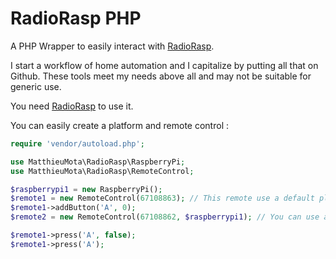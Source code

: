 # RadioRasp PHP

A PHP Wrapper to easily interact with [RadioRasp](https://github.com/MatthieuMota/RadioRasp).

I start a workflow of home automation and I capitalize by putting all that on Github. These tools meet my needs above all and may not be suitable for generic use.

You need [RadioRasp](https://github.com/MatthieuMota/RadioRasp) to use it.

You can easily create a platform and remote control :

```php
require 'vendor/autoload.php';

use MatthieuMota\RadioRasp\RaspberryPi;
use MatthieuMota\RadioRasp\RemoteControl;

$raspberrypi1 = new RaspberryPi();
$remote1 = new RemoteControl(67108863); // This remote use a default platform based on Raspberry Pi 1
$remote1->addButton('A', 0);
$remote2 = new RemoteControl(67108862, $raspberrypi1); // You can use a specific Platform define before

$remote1->press('A', false);
$remote1->press('A');
```
